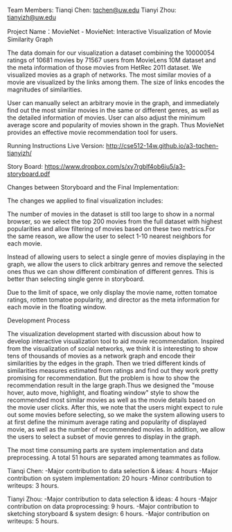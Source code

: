 Team Members:
Tianqi Chen: tqchen@uw.edu
Tianyi Zhou: tianyizh@uw.edu

Project Name：MovieNet - MovieNet: Interactive Visualization of Movie Similarity Graph

The data domain for our visualization a dataset combining the 10000054 ratings of 10681 movies by 71567 users from MovieLens 10M dataset and the meta information of those movies from HetRec 2011 dataset. We visualized movies as a graph of networks. The most similar movies of a movie are visualized by the links among them. The size of links encodes the magnitudes of similarities. 

User can manually select an arbitrary movie in the graph, and immediately find out the most similar movies in the same or different genres, as well as the detailed information of movies. User can also adjust the minimum average score and popularity of movies shown in the graph. Thus MovieNet provides an effective movie recommendation tool for users.

Running Instructions
Live Version:
http://cse512-14w.github.io/a3-tqchen-tianyizh/

Story Board:
https://www.dropbox.com/s/xy7rgblf4ob6iu5/a3-storyboard.pdf

Changes between Storyboard and the Final Implementation:

The changes we applied to final visualization includes: 

The number of movies in the dataset is still too large to show in a normal browser, so we select the top 200 movies from the full dataset with highest popularities and allow filtering of movies based on these two metrics.For the same reason, we allow the user to select 1-10 nearest neighbors for each movie.

Instead of allowing users to select a single genre of movies displaying in the graph, we allow the users to click arbitrary genres and remove the selected ones thus we can show different combination of different genres. This is better than selecting single genre in storyboard.

Due to the limit of space, we only display the movie name, rotten tomatoe ratings, rotten tomatoe popularity, and director as the meta information for each movie in the floating window. 

Development Process

The visualization development started with discussion about how to develop interactive visualization tool to aid movie recommendation. Inspired from the visualization of social networks, we think it is interesting to show tens of thousands of movies as a network graph and encode their similarities by the edges in the graph. Then we tried different kinds of similarities measures estimated from ratings and find out they work pretty promising for recommendation. But the problem is how to show the recommendation result in the large graph.Thus we designed the "mouse hover, auto move, highlight, and floating window" style to show the recommended most similar movies as well as the movie details based on the movie user clicks. After this, we note that the users might expect to rule out some movies before selecting, so we make the system allowing users to at first define the minimum average rating and popularity of displayed movie, as well as the number of recommended movies. In addition, we allow the users to select a subset of movie genres to display in the graph.

The most time consuming parts are system implementation and data preprocessing. A total 51 hours are separated among teammates as follow.

Tianqi Chen:
-Major contribution to data selection & ideas: 4 hours
-Major contribution on system implementation: 20 hours
-Minor contribution to writeups: 3 hours.

Tianyi Zhou:
-Major contribution to data selection & ideas: 4 hours
-Major contribution on data proprocessing: 9 hours.
-Major contribution to sketching storyboard & system design: 6 hours.
-Major contribution on writeups: 5 hours.



